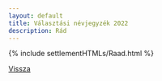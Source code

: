 ```yaml
---
layout: default
title: Választási névjegyzék 2022
description: Rád
---
```


{% include settlementHTMLs/Raad.html %}

[Vissza](../)